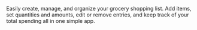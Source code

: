 Easily create, manage, and organize your grocery shopping list. Add items, set quantities and amounts, edit or remove entries, and keep track of your total spending all in one simple app.
